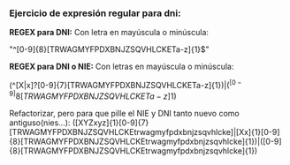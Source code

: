 ### Ejercicio de expresión regular para dni:

**REGEX para DNI:** Con letra en mayúscula o minúscula:

"^[0-9]{8}[TRWAGMYFPDXBNJZSQVHLCKETa-z]{1}$"

**REGEX para DNI o NIE:** Con letras en mayúscula o minúscula:

(^[X|x]?[0-9]{7}[TRWAGMYFPDXBNJZSQVHLCKETa-z]{1}$)|(^[0-9]{8}[TRWAGMYFPDXBNJZSQVHLCKETa-z]{1}$)

Refactorizar, pero para que pille el NIE y DNI tanto nuevo como antiguso(nies...):
([XYZxyz]{1}[0-9]{7}[TRWAGMYFPDXBNJZSQVHLCKEtrwagmyfpdxbnjzsqvhlcke]|[Xx]{1}[0-9]{8}[TRWAGMYFPDXBNJZSQVHLCKEtrwagmyfpdxbnjzsqvhlcke]{1})|([0-9]{8}[TRWAGMYFPDXBNJZSQVHLCKEtrwagmyfpdxbnjzsqvhlcke]{1})


